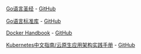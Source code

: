[Go语言圣经](https://docs.hundan.org/gopl-zh/) - [GitHub](https://github.com/gopl-zh/gopl-zh.github.com)

[Go语言标准库](https://books.studygolang.com/The-Golang-Standard-Library-by-Example/) - [GitHub](https://github.com/polaris1119/The-Golang-Standard-Library-by-Example)

[Docker Handbook](https://jimmysong.io/docker-handbook/) - [GitHub](https://github.com/rootsongjc/docker-handbook)

[Kubernetes中文指南/云原生应用架构实践手册](https://jimmysong.io/kubernetes-handbook/) - [GitHub](https://github.com/rootsongjc/kubernetes-handbook)
